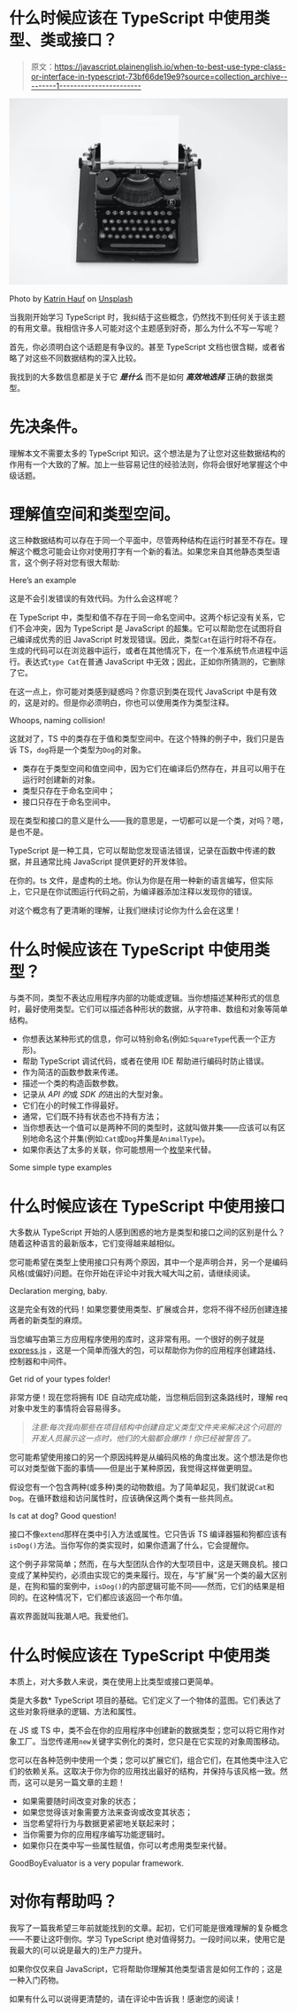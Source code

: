 # 什么时候应该在 TypeScript 中使用类型、类或接口？

> 原文：<https://javascript.plainenglish.io/when-to-best-use-type-class-or-interface-in-typescript-73bf66de19e9?source=collection_archive---------1----------------------->

![](img/6ae06ab66cdcf964011974928563f73d.png)

Photo by [Katrin Hauf](https://unsplash.com/@trine?utm_source=unsplash&utm_medium=referral&utm_content=creditCopyText) on [Unsplash](https://unsplash.com/s/photos/typewriter?utm_source=unsplash&utm_medium=referral&utm_content=creditCopyText)

当我刚开始学习 TypeScript 时，我纠结于这些概念，仍然找不到任何关于该主题的有用文章。我相信许多人可能对这个主题感到好奇，那么为什么不写一写呢？

首先，你必须明白这个话题是有争议的。甚至 TypeScript 文档也很含糊，或者省略了对这些不同数据结构的深入比较。

我找到的大多数信息都是关于它 ***是什么*** 而不是如何 ***高效地选择*** 正确的数据类型。

# 先决条件。

理解本文不需要太多的 TypeScript 知识。这个想法是为了让您对这些数据结构的作用有一个大致的了解。加上一些容易记住的经验法则，你将会很好地掌握这个中级话题。

# 理解值空间和类型空间。

这三种数据结构可以存在于同一个平面中，尽管两种结构在运行时甚至不存在。理解这个概念可能会让你对使用打字有一个新的看法。如果您来自其他静态类型语言，这个例子将对您有很大帮助:

Here’s an example

这是不会引发错误的有效代码。为什么会这样呢？

在 TypeScript 中，类型和值不存在于同一命名空间中。这两个标记没有关系，它们不会冲突，因为 TypeScript 是 JavaScript 的超集。它可以帮助您在试图将自己编译成优秀的旧 JavaScript 时发现错误。因此，类型`Cat`在运行时将不存在。生成的代码可以在浏览器中运行，或者在其他情况下，在一个准系统节点进程中运行。表达式`type Cat`在普通 JavaScript 中无效；因此，正如你所猜测的，它删除了它。

在这一点上，你可能对类感到疑惑吗？你意识到类在现代 JavaScript 中是有效的，这是对的。但是你必须明白，你也可以使用类作为类型注释。

Whoops, naming collision!

这就对了，TS 中的类存在于值和类型空间中。在这个特殊的例子中，我们只是告诉 TS，`dog`将是一个类型为`Dog`的对象。

*   类存在于类型空间和值空间中，因为它们在编译后仍然存在，并且可以用于在运行时创建新的对象。
*   类型只存在于命名空间中；
*   接口只存在于命名空间中。

现在类型和接口的意义是什么——我的意思是，一切都可以是一个类，对吗？嗯，是也不是。

TypeScript 是一种工具，它可以帮助您发现语法错误，记录在函数中传递的数据，并且通常比纯 JavaScript 提供更好的开发体验。

在你的。ts 文件，是虚构的土地。你认为你是在用一种新的语言编写，但实际上，它只是在你试图运行代码之前，为编译器添加注释以发现你的错误。

对这个概念有了更清晰的理解，让我们继续讨论你为什么会在这里！

# 什么时候应该在 TypeScript 中使用类型？

与类不同，类型不表达应用程序内部的功能或逻辑。当你想描述某种形式的信息时，最好使用类型。它们可以描述各种形状的数据，从字符串、数组和对象等简单结构。

*   你想表达某种形式的信息，你可以特别命名(例如:`SquareType`代表一个正方形)。
*   帮助 TypeScript 调试代码，或者在使用 IDE 帮助进行编码时防止错误。
*   作为简洁的函数参数来传递。
*   描述一个类的构造函数参数。
*   记录从 *API 的*或 *SDK 的*进出的大型对象。
*   它们在小的时候工作得最好。
*   通常，它们既不持有状态也不持有方法；
*   当你想表达一个值可以是两种不同的类型时，这就叫做并集——应该可以有区别地命名这个并集(例如:`Cat`或`Dog`并集是`AnimalType`)。
*   如果你表达了太多的关联，你可能想用一个[枚举](https://www.typescriptlang.org/docs/handbook/enums.html)来代替。

Some simple type examples

# 什么时候应该在 TypeScript 中使用接口

大多数从 TypeScript 开始的人感到困惑的地方是类型和接口之间的区别是什么？随着这种语言的最新版本，它们变得越来越相似。

您可能希望在类型上使用接口只有两个原因，其中一个是声明合并，另一个是编码风格(或偏好)问题。在你开始在评论中对我大喊大叫之前，请继续阅读。

Declaration merging, baby.

这是完全有效的代码！如果您要使用类型、扩展或合并，您将不得不经历创建连接两者的新类型的麻烦。

当您编写由第三方应用程序使用的库时，这非常有用。一个很好的例子就是 [express.js](https://www.npmjs.com/package/express) ，这是一个简单而强大的包，可以帮助你为你的应用程序创建路线、控制器和中间件。

Get rid of your types folder!

非常方便！现在您将拥有 IDE 自动完成功能，当您稍后回到这条路线时，理解 req 对象中发生的事情将会容易得多。

> *注意:每次我向那些在项目结构中创建自定义类型文件夹来解决这个问题的开发人员展示这一点时，他们的大脑都会爆炸！你已经被警告了。*

您可能希望使用接口的另一个原因纯粹是从编码风格的角度出发。这个想法是你也可以对类型做下面的事情——但是出于某种原因，我觉得这样做更明显。

假设您有一个包含两种(或多种)类的动物数组。为了简单起见，我们就说`Cat`和`Dog`。在循环数组和访问属性时，应该确保这两个类有一些共同点。

Is cat at dog? Good question!

接口不像`extend`那样在类中引入方法或属性。它只告诉 TS 编译器猫和狗都应该有`isDog()`方法。当你写你的类实现时，如果你遗漏了什么，它会提醒你。

这个例子非常简单；然而，在与大型团队合作的大型项目中，这是天赐良机。接口变成了某种契约，必须由实现它的类来履行。现在，与“扩展”另一个类的最大区别是，在狗和猫的案例中，`isDog()`的内部逻辑可能不同——然而，它们的结果是相同的。在这种情况下，它们都应该返回一个布尔值。

喜欢界面就叫我潮人吧。我爱他们。

# 什么时候应该在 TypeScript 中使用类

本质上，对大多数人来说，类在使用上比类型或接口更简单。

类是大多数* TypeScript 项目的基础。它们定义了一个物体的蓝图。它们表达了这些对象将继承的逻辑、方法和属性。

在 JS 或 TS 中，类不会在你的应用程序中创建新的数据类型；您可以将它用作对象工厂。当您传递用`new`关键字实例化的类时，您只是在它实现的对象周围移动。

您可以在各种范例中使用一个类；您可以扩展它们，组合它们，在其他类中注入它们的依赖关系。这取决于你为你的应用找出最好的结构，并保持与该风格一致。然而，这可以是另一篇文章的主题！

*   如果需要随时间改变对象的状态；
*   如果您觉得该对象需要方法来查询或改变其状态；
*   当您希望将行为与数据更紧密地关联起来时；
*   当你需要为你的应用程序编写功能逻辑时。
*   如果你只在类中写一些属性赋值，你可以考虑用类型来代替。

GoodBoyEvaluator is a very popular framework.

# 对你有帮助吗？

我写了一篇我希望三年前就能找到的文章。起初，它们可能是很难理解的复杂概念——不要让这吓倒你。学习 TypeScript 绝对值得努力。一段时间以来，使用它是我最大的(可以说是最大的)生产力提升。

如果你仅仅来自 JavaScript，它将帮助你理解其他类型语言是如何工作的；这是一种入门药物。

如果有什么可以说得更清楚的，请在评论中告诉我！感谢您的阅读！